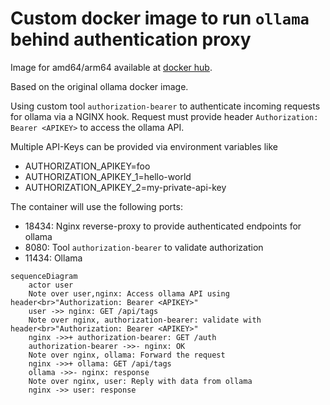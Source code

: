 # Custom docker image to run `ollama` behind authentication proxy

Image for amd64/arm64 available at [docker hub](https://hub.docker.com/repository/docker/brilliantcreator/ollama-authentication-proxy).

Based on the original ollama docker image.

Using custom tool `authorization-bearer` to authenticate incoming requests for ollama
via a NGINX hook.
Request must provide header `Authorization: Bearer <APIKEY>` to access the ollama API.

Multiple API-Keys can be provided via environment variables like
- AUTHORIZATION_APIKEY=foo
- AUTHORIZATION_APIKEY_1=hello-world
- AUTHORIZATION_APIKEY_2=my-private-api-key

The container will use the following ports:
- 18434: Nginx reverse-proxy to provide authenticated endpoints for ollama
- 8080: Tool `authorization-bearer` to validate authorization
- 11434: Ollama

```mermaid
sequenceDiagram
    actor user
    Note over user,nginx: Access ollama API using header<br>"Authorization: Bearer <APIKEY>"
    user ->> nginx: GET /api/tags
    Note over nginx, authorization-bearer: validate with header<br>"Authorization: Bearer <APIKEY>"
    nginx ->>+ authorization-bearer: GET /auth
    authorization-bearer ->>- nginx: OK
    Note over nginx, ollama: Forward the request
    nginx ->>+ ollama: GET /api/tags
    ollama ->>- nginx: response
    Note over nginx, user: Reply with data from ollama
    nginx ->> user: response
```
